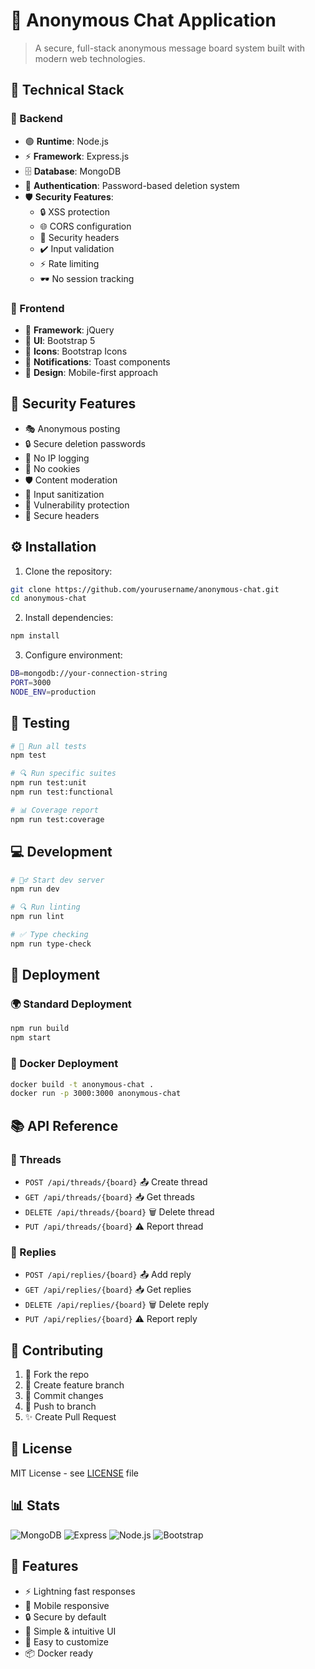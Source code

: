 # 💬 Anonymous Chat Application

> A secure, full-stack anonymous message board system built with modern web technologies.

## 🚀 Technical Stack

### 🔧 Backend
- 🟢 **Runtime**: Node.js
- ⚡ **Framework**: Express.js
- 🗄️ **Database**: MongoDB
- 🔑 **Authentication**: Password-based deletion system
- 🛡️ **Security Features**:
  - 🔒 XSS protection
  - 🌐 CORS configuration
  - 🛑 Security headers
  - ✔️ Input validation
  - ⚡ Rate limiting
  - 🕶️ No session tracking

### 🎨 Frontend
- 📱 **Framework**: jQuery
- 🎯 **UI**: Bootstrap 5
- 💅 **Icons**: Bootstrap Icons
- 🔔 **Notifications**: Toast components
- 📐 **Design**: Mobile-first approach

## 🔐 Security Features

- 🎭 Anonymous posting
- 🔒 Secure deletion passwords
- 🚫 No IP logging
- 🍪 No cookies
- 🛡️ Content moderation
- 🧹 Input sanitization
- 🔰 Vulnerability protection
- 📡 Secure headers

## ⚙️ Installation

1. Clone the repository:
```bash
git clone https://github.com/yourusername/anonymous-chat.git
cd anonymous-chat
```

2. Install dependencies:
```bash
npm install
```

3. Configure environment:
```bash
DB=mongodb://your-connection-string
PORT=3000
NODE_ENV=production
```

## 🧪 Testing

```bash
# 🔬 Run all tests
npm test

# 🔍 Run specific suites
npm run test:unit
npm run test:functional

# 📊 Coverage report
npm run test:coverage
```

## 💻 Development

```bash
# 🏃‍♂️ Start dev server
npm run dev

# 🔍 Run linting
npm run lint

# ✅ Type checking
npm run type-check
```

## 🚀 Deployment

### 🌍 Standard Deployment
```bash
npm run build
npm start
```

### 🐳 Docker Deployment
```bash
docker build -t anonymous-chat .
docker run -p 3000:3000 anonymous-chat
```

## 📚 API Reference

### 📝 Threads
- `POST /api/threads/{board}` 📤 Create thread
- `GET /api/threads/{board}` 📥 Get threads
- `DELETE /api/threads/{board}` 🗑️ Delete thread
- `PUT /api/threads/{board}` ⚠️ Report thread

### 💭 Replies
- `POST /api/replies/{board}` 📤 Add reply
- `GET /api/replies/{board}` 📥 Get replies
- `DELETE /api/replies/{board}` 🗑️ Delete reply
- `PUT /api/replies/{board}` ⚠️ Report reply

## 🤝 Contributing

1. 🔀 Fork the repo
2. 🌿 Create feature branch
3. 💾 Commit changes
4. 🔋 Push to branch
5. ✨ Create Pull Request

## 📜 License

MIT License - see [LICENSE](LICENSE) file

## 📊 Stats

![MongoDB](https://img.shields.io/badge/MongoDB-4EA94B?style=for-the-badge&logo=mongodb&logoColor=white)
![Express](https://img.shields.io/badge/Express.js-404D59?style=for-the-badge)
![Node.js](https://img.shields.io/badge/Node.js-43853D?style=for-the-badge&logo=node.js&logoColor=white)
![Bootstrap](https://img.shields.io/badge/Bootstrap-563D7C?style=for-the-badge&logo=bootstrap&logoColor=white)

## 🌟 Features

- ⚡ Lightning fast responses
- 📱 Mobile responsive
- 🔒 Secure by default
- 🎯 Simple & intuitive UI
- 🔧 Easy to customize
- 📦 Docker ready


